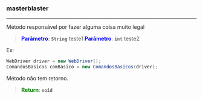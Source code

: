 ### masterblaster 
---

Método responsável por fazer alguma coisa
muito legal

> <span style="color: blue;">**Parâmetro**</span>: <code>**String**</code> teste1
> <span style="color: blue;">**Parâmetro**</span>: <code>**int**</code> teste2

Ex:
```java
WebDriver driver = new WebDriver();
ComandosBasicos comBasico = new ComandosBasicos(driver);
```

Método não tem retorno.

> <span style="color: green;">**Return**</span>: <code>**void**</code>

